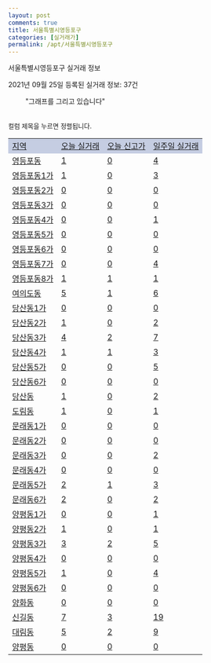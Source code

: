 ```yaml
---
layout: post
comments: true
title: 서울특별시영등포구
categories: [실거래가]
permalink: /apt/서울특별시영등포구
---
```


서울특별시영등포구 실거래 정보

2021년 09월 25일 등록된 실거래 정보: 37건

<!--<script async src="https://pagead2.googlesyndication.com/pagead/js/adsbygoogle.js?client=ca-pub-3485438051770037"
 crossorigin="anonymous"></script>-->

<script type="text/javascript">
  google.charts.load('current', {'packages':['corechart']});
  google.charts.setOnLoadCallback(drawChart);

  function drawChart() {
    var data = google.visualization.arrayToDataTable([['거래일', '매매', '전월세', '전매'], ['21-01', 268, 566, 3], ['21-02', 152, 537, 4], ['21-03', 170, 560, 2], ['21-04', 162, 491, 0], ['21-05', 177, 503, 1], ['21-06', 151, 562, 0], ['21-07', 211, 543, 0], ['21-08', 166, 438, 1], ['21-09', 53, 181, 0]]);

    var options = {
      title: '최근 1년간 유형별 거래량 추이',
      legend: { position: 'bottom' }
    };

    setTimeout(function() {
        var chart = new google.visualization.LineChart(document.getElementById('columnchart_material'));
        chart.draw(data, (options));
        document.getElementById('loading').style.display = 'none';
        var dayLabel = (new Date()).getDay();
        if (dayLabel < 2) {
            sorttable.innerSortFunction.apply(document.getElementById('week'), []);
            sorttable.innerSortFunction.apply(document.getElementById('week'), []);        
        }
        else {
            sorttable.innerSortFunction.apply(document.getElementById('today'), []);
            sorttable.innerSortFunction.apply(document.getElementById('today'), []);
        }
    }, 200);

  }
</script>

<div id="loading" style="z-index:20; display: block; margin-left: 35px">"그래프를 그리고 있습니다"</div>
<div id="columnchart_material" style="width: 95%; margin-left: -35px; display: block"></div>
<!--<div style="width: 95%; margin-left: -35px; display: block">
      <script async src="https://pagead2.googlesyndication.com/pagead/js/adsbygoogle.js?client=ca-pub-3485438051770037"
          crossorigin="anonymous"></script>
      <ins class="adsbygoogle"
          style="display:block"
          data-ad-format="fluid"
          data-ad-layout-key="-fb+5w+4e-db+86"
          data-ad-client="ca-pub-3485438051770037"
          data-ad-slot="1827090281"></ins>
      <script>
          (adsbygoogle = window.adsbygoogle || []).push({});
      </script>
</div>-->
<br>

<font size='small' style='font-size: small;'>컬럼 제목을 누르면 정렬됩니다.</font>
<table class="sortable">
  <tr style='background-color: rgba(114, 132, 186,0.4);'>
    <td id="region"><a href="#">지역</a></td>
    <td id="today"><a href="#">오늘 실거래</a></td>
    <td id="today_new"><a href="#">오늘 신고가</a></td>
    <td id="week"><a href="#">일주일 실거래</a></td>
  </tr>

  
  <tr class="item">
    <td><a href="서울특별시영등포구영등포동">영등포동</a></td>
    <td><a href="서울특별시영등포구영등포동">1</a></td>
    <td><a href="서울특별시영등포구영등포동">0</a></td>
    <td><a href="서울특별시영등포구영등포동">4</a></td>
  </tr>
    

  <tr class="item">
    <td><a href="서울특별시영등포구영등포동1가">영등포동1가</a></td>
    <td><a href="서울특별시영등포구영등포동1가">1</a></td>
    <td><a href="서울특별시영등포구영등포동1가">0</a></td>
    <td><a href="서울특별시영등포구영등포동1가">3</a></td>
  </tr>
    

  <tr class="item">
    <td><a href="서울특별시영등포구영등포동2가">영등포동2가</a></td>
    <td><a href="서울특별시영등포구영등포동2가">0</a></td>
    <td><a href="서울특별시영등포구영등포동2가">0</a></td>
    <td><a href="서울특별시영등포구영등포동2가">0</a></td>
  </tr>
    

  <tr class="item">
    <td><a href="서울특별시영등포구영등포동3가">영등포동3가</a></td>
    <td><a href="서울특별시영등포구영등포동3가">0</a></td>
    <td><a href="서울특별시영등포구영등포동3가">0</a></td>
    <td><a href="서울특별시영등포구영등포동3가">0</a></td>
  </tr>
    

  <tr class="item">
    <td><a href="서울특별시영등포구영등포동4가">영등포동4가</a></td>
    <td><a href="서울특별시영등포구영등포동4가">0</a></td>
    <td><a href="서울특별시영등포구영등포동4가">0</a></td>
    <td><a href="서울특별시영등포구영등포동4가">1</a></td>
  </tr>
    

  <tr class="item">
    <td><a href="서울특별시영등포구영등포동5가">영등포동5가</a></td>
    <td><a href="서울특별시영등포구영등포동5가">0</a></td>
    <td><a href="서울특별시영등포구영등포동5가">0</a></td>
    <td><a href="서울특별시영등포구영등포동5가">0</a></td>
  </tr>
    

  <tr class="item">
    <td><a href="서울특별시영등포구영등포동6가">영등포동6가</a></td>
    <td><a href="서울특별시영등포구영등포동6가">0</a></td>
    <td><a href="서울특별시영등포구영등포동6가">0</a></td>
    <td><a href="서울특별시영등포구영등포동6가">0</a></td>
  </tr>
    

  <tr class="item">
    <td><a href="서울특별시영등포구영등포동7가">영등포동7가</a></td>
    <td><a href="서울특별시영등포구영등포동7가">0</a></td>
    <td><a href="서울특별시영등포구영등포동7가">0</a></td>
    <td><a href="서울특별시영등포구영등포동7가">4</a></td>
  </tr>
    

  <tr class="item">
    <td><a href="서울특별시영등포구영등포동8가">영등포동8가</a></td>
    <td><a href="서울특별시영등포구영등포동8가">1</a></td>
    <td><a href="서울특별시영등포구영등포동8가">1</a></td>
    <td><a href="서울특별시영등포구영등포동8가">1</a></td>
  </tr>
    

  <tr class="item">
    <td><a href="서울특별시영등포구여의도동">여의도동</a></td>
    <td><a href="서울특별시영등포구여의도동">5</a></td>
    <td><a href="서울특별시영등포구여의도동">1</a></td>
    <td><a href="서울특별시영등포구여의도동">6</a></td>
  </tr>
    

  <tr class="item">
    <td><a href="서울특별시영등포구당산동1가">당산동1가</a></td>
    <td><a href="서울특별시영등포구당산동1가">0</a></td>
    <td><a href="서울특별시영등포구당산동1가">0</a></td>
    <td><a href="서울특별시영등포구당산동1가">0</a></td>
  </tr>
    

  <tr class="item">
    <td><a href="서울특별시영등포구당산동2가">당산동2가</a></td>
    <td><a href="서울특별시영등포구당산동2가">1</a></td>
    <td><a href="서울특별시영등포구당산동2가">0</a></td>
    <td><a href="서울특별시영등포구당산동2가">2</a></td>
  </tr>
    

  <tr class="item">
    <td><a href="서울특별시영등포구당산동3가">당산동3가</a></td>
    <td><a href="서울특별시영등포구당산동3가">4</a></td>
    <td><a href="서울특별시영등포구당산동3가">2</a></td>
    <td><a href="서울특별시영등포구당산동3가">7</a></td>
  </tr>
    

  <tr class="item">
    <td><a href="서울특별시영등포구당산동4가">당산동4가</a></td>
    <td><a href="서울특별시영등포구당산동4가">1</a></td>
    <td><a href="서울특별시영등포구당산동4가">1</a></td>
    <td><a href="서울특별시영등포구당산동4가">3</a></td>
  </tr>
    

  <tr class="item">
    <td><a href="서울특별시영등포구당산동5가">당산동5가</a></td>
    <td><a href="서울특별시영등포구당산동5가">0</a></td>
    <td><a href="서울특별시영등포구당산동5가">0</a></td>
    <td><a href="서울특별시영등포구당산동5가">5</a></td>
  </tr>
    

  <tr class="item">
    <td><a href="서울특별시영등포구당산동6가">당산동6가</a></td>
    <td><a href="서울특별시영등포구당산동6가">0</a></td>
    <td><a href="서울특별시영등포구당산동6가">0</a></td>
    <td><a href="서울특별시영등포구당산동6가">0</a></td>
  </tr>
    

  <tr class="item">
    <td><a href="서울특별시영등포구당산동">당산동</a></td>
    <td><a href="서울특별시영등포구당산동">1</a></td>
    <td><a href="서울특별시영등포구당산동">0</a></td>
    <td><a href="서울특별시영등포구당산동">2</a></td>
  </tr>
    

  <tr class="item">
    <td><a href="서울특별시영등포구도림동">도림동</a></td>
    <td><a href="서울특별시영등포구도림동">1</a></td>
    <td><a href="서울특별시영등포구도림동">0</a></td>
    <td><a href="서울특별시영등포구도림동">1</a></td>
  </tr>
    

  <tr class="item">
    <td><a href="서울특별시영등포구문래동1가">문래동1가</a></td>
    <td><a href="서울특별시영등포구문래동1가">0</a></td>
    <td><a href="서울특별시영등포구문래동1가">0</a></td>
    <td><a href="서울특별시영등포구문래동1가">0</a></td>
  </tr>
    

  <tr class="item">
    <td><a href="서울특별시영등포구문래동2가">문래동2가</a></td>
    <td><a href="서울특별시영등포구문래동2가">0</a></td>
    <td><a href="서울특별시영등포구문래동2가">0</a></td>
    <td><a href="서울특별시영등포구문래동2가">0</a></td>
  </tr>
    

  <tr class="item">
    <td><a href="서울특별시영등포구문래동3가">문래동3가</a></td>
    <td><a href="서울특별시영등포구문래동3가">0</a></td>
    <td><a href="서울특별시영등포구문래동3가">0</a></td>
    <td><a href="서울특별시영등포구문래동3가">2</a></td>
  </tr>
    

  <tr class="item">
    <td><a href="서울특별시영등포구문래동4가">문래동4가</a></td>
    <td><a href="서울특별시영등포구문래동4가">0</a></td>
    <td><a href="서울특별시영등포구문래동4가">0</a></td>
    <td><a href="서울특별시영등포구문래동4가">0</a></td>
  </tr>
    

  <tr class="item">
    <td><a href="서울특별시영등포구문래동5가">문래동5가</a></td>
    <td><a href="서울특별시영등포구문래동5가">2</a></td>
    <td><a href="서울특별시영등포구문래동5가">1</a></td>
    <td><a href="서울특별시영등포구문래동5가">3</a></td>
  </tr>
    

  <tr class="item">
    <td><a href="서울특별시영등포구문래동6가">문래동6가</a></td>
    <td><a href="서울특별시영등포구문래동6가">2</a></td>
    <td><a href="서울특별시영등포구문래동6가">0</a></td>
    <td><a href="서울특별시영등포구문래동6가">2</a></td>
  </tr>
    

  <tr class="item">
    <td><a href="서울특별시영등포구양평동1가">양평동1가</a></td>
    <td><a href="서울특별시영등포구양평동1가">0</a></td>
    <td><a href="서울특별시영등포구양평동1가">0</a></td>
    <td><a href="서울특별시영등포구양평동1가">1</a></td>
  </tr>
    

  <tr class="item">
    <td><a href="서울특별시영등포구양평동2가">양평동2가</a></td>
    <td><a href="서울특별시영등포구양평동2가">1</a></td>
    <td><a href="서울특별시영등포구양평동2가">0</a></td>
    <td><a href="서울특별시영등포구양평동2가">1</a></td>
  </tr>
    

  <tr class="item">
    <td><a href="서울특별시영등포구양평동3가">양평동3가</a></td>
    <td><a href="서울특별시영등포구양평동3가">3</a></td>
    <td><a href="서울특별시영등포구양평동3가">2</a></td>
    <td><a href="서울특별시영등포구양평동3가">5</a></td>
  </tr>
    

  <tr class="item">
    <td><a href="서울특별시영등포구양평동4가">양평동4가</a></td>
    <td><a href="서울특별시영등포구양평동4가">0</a></td>
    <td><a href="서울특별시영등포구양평동4가">0</a></td>
    <td><a href="서울특별시영등포구양평동4가">0</a></td>
  </tr>
    

  <tr class="item">
    <td><a href="서울특별시영등포구양평동5가">양평동5가</a></td>
    <td><a href="서울특별시영등포구양평동5가">1</a></td>
    <td><a href="서울특별시영등포구양평동5가">0</a></td>
    <td><a href="서울특별시영등포구양평동5가">4</a></td>
  </tr>
    

  <tr class="item">
    <td><a href="서울특별시영등포구양평동6가">양평동6가</a></td>
    <td><a href="서울특별시영등포구양평동6가">0</a></td>
    <td><a href="서울특별시영등포구양평동6가">0</a></td>
    <td><a href="서울특별시영등포구양평동6가">0</a></td>
  </tr>
    

  <tr class="item">
    <td><a href="서울특별시영등포구양화동">양화동</a></td>
    <td><a href="서울특별시영등포구양화동">0</a></td>
    <td><a href="서울특별시영등포구양화동">0</a></td>
    <td><a href="서울특별시영등포구양화동">0</a></td>
  </tr>
    

  <tr class="item">
    <td><a href="서울특별시영등포구신길동">신길동</a></td>
    <td><a href="서울특별시영등포구신길동">7</a></td>
    <td><a href="서울특별시영등포구신길동">3</a></td>
    <td><a href="서울특별시영등포구신길동">19</a></td>
  </tr>
    

  <tr class="item">
    <td><a href="서울특별시영등포구대림동">대림동</a></td>
    <td><a href="서울특별시영등포구대림동">5</a></td>
    <td><a href="서울특별시영등포구대림동">2</a></td>
    <td><a href="서울특별시영등포구대림동">9</a></td>
  </tr>
    

  <tr class="item">
    <td><a href="서울특별시영등포구양평동">양평동</a></td>
    <td><a href="서울특별시영등포구양평동">0</a></td>
    <td><a href="서울특별시영등포구양평동">0</a></td>
    <td><a href="서울특별시영등포구양평동">0</a></td>
  </tr>
    


</table>


    
